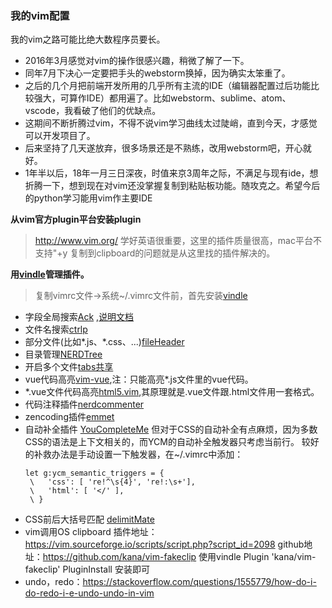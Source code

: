 ### 我的vim配置

我的vim之路可能比绝大数程序员要长。

- 2016年3月感觉对vim的操作很感兴趣，稍微了解了一下。
- 同年7月下决心一定要把手头的webstorm换掉，因为确实太笨重了。
- 之后的几个月把前端开发所用的几乎所有主流的IDE（编辑器配置过后功能比较强大，可算作IDE）都用遍了。比如webstorm、sublime、atom、vscode，我看破了他们的优缺点。
- 这期间不断折腾过vim，不得不说vim学习曲线太过陡峭，直到今天，才感觉可以开发项目了。
- 后来坚持了几天遂放弃，很多场景还是不熟练，改用webstorm吧，开心就好。
- 1年半以后，18年一月三日深夜，时值来京3周年之际，不满足与现有ide，想折腾一下，想到现在对vim还没掌握复制到粘贴板功能。随攻克之。希望今后的python学习能用vim作主要IDE

**从vim官方plugin平台安装plugin**
> http://www.vim.org/ 学好英语很重要，这里的插件质量很高，mac平台不支持"+y 复制到clipboard的问题就是从这里找的插件解决的。

**用[vindle](https://github.com/VundleVim/Vundle.vim)管理插件。**
>复制vimrc文件->系统~/.vimrc文件前，首先安装[vindle](https://github.com/VundleVim/Vundle.vim)

- 字段全局搜索[Ack](https://github.com/mileszs/ack.vim) ,[说明文档](http://harttle.com/2015/12/21/vim-search.html)
- 文件名搜索[ctrlp](https://github.com/kien/ctrlp.vim)
- 部分文件(比如*.js、*.css、...)[fileHeader](https://github.com/alpertuna/vim-header)
- 目录管理[NERDTree](https://github.com/scrooloose/nerdtree)
- 开启多个文件[tabs共享](https://github.com/jistr/vim-nerdtree-tabs)
- vue代码高亮[vim-vue](https://github.com/posva/vim-vue),注：只能高亮*.js文件里的vue代码。
- *.vue文件代码高亮[html5.vim](https://github.com/othree/html5.vim),其原理就是.vue文件跟.html文件用一套格式。
- 代码注释插件[nerdcommenter](https://github.com/scrooloose/nerdcommenter)
- zencoding插件[emmet](https://github.com/mattn/emmet-vim)
- 自动补全插件 [YouCompleteMe](https://github.com/Valloric/YouCompleteMe)
  但对于CSS的自动补全有点麻烦，因为多数CSS的语法是上下文相关的，而YCM的自动补全触发器只考虑当前行。 较好的补救办法是手动设置一下触发器，在~/.vimrc中添加：
   ```
   let g:ycm_semantic_triggers = {
    \   'css': [ 're!^\s{4}', 're!:\s+'],
    \   'html': [ '</' ],
    \ }
    ```
- CSS前后大括号匹配 [delimitMate](https://github.com/Raimondi/delimitMate) 
- vim调用OS clipboard
  插件地址：https://vim.sourceforge.io/scripts/script.php?script_id=2098
  github地址：https://github.com/kana/vim-fakeclip
  使用vindle  Plugin 'kana/vim-fakeclip' PluginInstall 安装即可
- undo，redo：https://stackoverflow.com/questions/1555779/how-do-i-do-redo-i-e-undo-undo-in-vim
